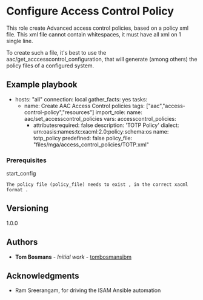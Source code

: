 # Configure Access Control Policy

This role create Advanced access control policies, based on a policy xml file.
This xml file cannot contain whitespaces, it must have all xml on 1 single line.

To create such a file, it's best to use the aac/get_acccesscontrol_configuration, that will generate (among others)
the policy files of a configured system.

## Example playbook

- hosts: "all"
  connection: local
  gather_facts: yes
  tasks:
    - name: Create AAC Access Control policies
      tags: ["aac","access-control-policy","resources"]
      import_role:
       name: aac/set_accesscontrol_policies
      vars:
       accesscontrol_policies:
        -  attributesrequired: false
           description: 'TOTP Policy'
           dialect: urn:oasis:names:tc:xacml:2.0:policy:schema:os
           name: totp_policy
           predefined: false
           policy_file: "files/mga/access_control_policies/TOTP.xml"

### Prerequisites

start_config

```
The policy file (policy_file) needs to exist , in the correct xacml format .

```

## Versioning
1.0.0

## Authors

* **Tom Bosmans** - *Initial work* - [tombosmansibm](https://github.com/tombosmansibm/isam-ansible-roles)

## Acknowledgments

* Ram Sreerangam, for driving the ISAM Ansible automation

